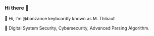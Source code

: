 ### Hi there 👋

👋 Hi, I’m @banzance keyboardly known as M. Thibaut

🌱 Digital System Security, Cybersecurity, Advanced Parsing Algorithm.

